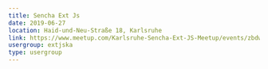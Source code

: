 ```yaml
---
title: Sencha Ext Js
date: 2019-06-27
location: Haid-und-Neu-Straße 18, Karlsruhe
link: https://www.meetup.com/Karlsruhe-Sencha-Ext-JS-Meetup/events/zbdwcpyzjbkc/
usergroup: extjska
type: usergroup
---
```

